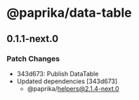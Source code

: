 # @paprika/data-table

## 0.1.1-next.0
### Patch Changes

- 343d673: Publish DataTable
- Updated dependencies [343d673]
  - @paprika/helpers@2.1.4-next.0
